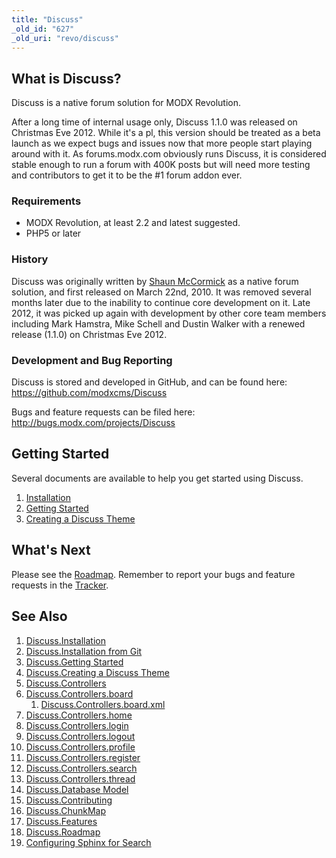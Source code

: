 ```yaml
---
title: "Discuss"
_old_id: "627"
_old_uri: "revo/discuss"
---
```


## What is Discuss?

Discuss is a native forum solution for MODX Revolution.

After a long time of internal usage only, Discuss 1.1.0 was released on Christmas Eve 2012. While it's a pl, this version should be treated as a beta launch as we expect bugs and issues now that more people start playing around with it. As forums.modx.com obviously runs Discuss, it is considered stable enough to run a forum with 400K posts but will need more testing and contributors to get it to be the #1 forum addon ever.

### Requirements

- MODX Revolution, at least 2.2 and latest suggested.
- PHP5 or later

### History

Discuss was originally written by [Shaun McCormick](/display/~splittingred) as a native forum solution, and first released on March 22nd, 2010. It was removed several months later due to the inability to continue core development on it. Late 2012, it was picked up again with development by other core team members including Mark Hamstra, Mike Schell and Dustin Walker with a renewed release (1.1.0) on Christmas Eve 2012.

### Development and Bug Reporting

Discuss is stored and developed in GitHub, and can be found here: <https://github.com/modxcms/Discuss>

Bugs and feature requests can be filed here: <http://bugs.modx.com/projects/Discuss>

## Getting Started

Several documents are available to help you get started using Discuss.

1. [Installation](/extras/revo/discuss/discuss.installation "Discuss.Installation")
2. [Getting Started](/extras/revo/discuss/discuss.getting-started "Discuss.Getting Started")
3. [Creating a Discuss Theme](/extras/revo/discuss/discuss.creating-a-discuss-theme "Discuss.Creating a Discuss Theme")

## What's Next

Please see the [Roadmap](/extras/revo/discuss/discuss.roadmap "Discuss.Roadmap"). Remember to report your bugs and feature requests in the [Tracker](http://tracker.modx.com/projects/discuss/issues).

## See Also

1. [Discuss.Installation](/extras/revo/discuss/discuss.installation)
  1. [Discuss.Installation from Git](/extras/revo/discuss/discuss.installation/discuss.installation-from-git)
2. [Discuss.Getting Started](/extras/revo/discuss/discuss.getting-started)
3. [Discuss.Creating a Discuss Theme](/extras/revo/discuss/discuss.creating-a-discuss-theme)
4. [Discuss.Controllers](/extras/revo/discuss/discuss.controllers)
  1. [Discuss.Controllers.board](/extras/revo/discuss/discuss.controllers/discuss.controllers.board)
      1. [Discuss.Controllers.board.xml](/extras/revo/discuss/discuss.controllers/discuss.controllers.board/discuss.controllers.board.xml)
  2. [Discuss.Controllers.home](/extras/revo/discuss/discuss.controllers/discuss.controllers.home)
  3. [Discuss.Controllers.login](/extras/revo/discuss/discuss.controllers/discuss.controllers.login)
  4. [Discuss.Controllers.logout](/extras/revo/discuss/discuss.controllers/discuss.controllers.logout)
  5. [Discuss.Controllers.profile](/extras/revo/discuss/discuss.controllers/discuss.controllers.profile)
  6. [Discuss.Controllers.register](/extras/revo/discuss/discuss.controllers/discuss.controllers.register)
  7. [Discuss.Controllers.search](/extras/revo/discuss/discuss.controllers/discuss.controllers.search)
  8. [Discuss.Controllers.thread](/extras/revo/discuss/discuss.controllers/discuss.controllers.thread)
5. [Discuss.Database Model](/extras/revo/discuss/discuss.database-model)
6. [Discuss.Contributing](/extras/revo/discuss/discuss.contributing)
7. [Discuss.ChunkMap](/extras/revo/discuss/discuss.chunkmap)
8. [Discuss.Features](/extras/revo/discuss/discuss.features)
9. [Discuss.Roadmap](/extras/revo/discuss/discuss.roadmap)
10. [Configuring Sphinx for Search](/extras/revo/discuss/configuring-sphinx-for-search)